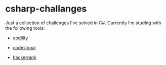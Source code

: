 # csharp-challanges

Just a collection of challenges I've solved in C#. Currently I'm studing with the following tools:

- [codility](https://www.codility.com/)

- [codesignal](https://codesignal.com/)

- [hackerrank](https://www.hackerrank.com/)
